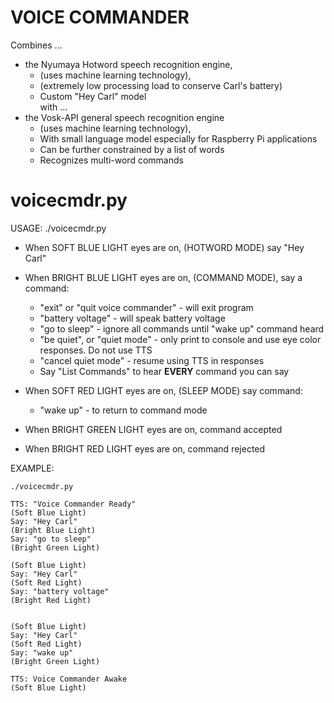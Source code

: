 # VOICE COMMANDER

Combines ...   
- the Nyumaya Hotword speech recognition engine,  
  * (uses machine learning technology),
  * (extremely low processing load to conserve Carl's battery)
  * Custom "Hey Carl" model    
with ...
- the Vosk-API general speech recognition engine  
  * (uses machine learning technology),
  * With small language model especially for Raspberry Pi applications
  * Can be further constrained by a list of words
  * Recognizes multi-word commands

# voicecmdr.py

USAGE:  ./voicecmdr.py  

- When SOFT BLUE LIGHT eyes are on, (HOTWORD MODE) say "Hey Carl"  

- When BRIGHT BLUE LIGHT eyes are on, (COMMAND MODE), say a command:  
  * "exit" or "quit voice commander" - will exit program   
  * "battery voltage" - will speak battery voltage  
  * "go to sleep" - ignore all commands until "wake up" command heard  
  * "be quiet", or "quiet mode" - only print to console and use eye color responses. Do not use TTS
  * "cancel quiet mode" - resume using TTS in responses
  * Say "List Commands" to hear **EVERY** command you can say  

- When SOFT RED LIGHT eyes are on, (SLEEP MODE) say command:  
  * "wake up" - to return to command mode  

- When BRIGHT GREEN LIGHT eyes are on, command accepted

- When BRIGHT RED LIGHT eyes are on, command rejected


EXAMPLE:
``` 
./voicecmdr.py

TTS: "Voice Commander Ready"
(Soft Blue Light)
Say: "Hey Carl"
(Bright Blue Light)
Say: "go to sleep"
(Bright Green Light)

(Soft Blue Light)
Say: "Hey Carl"
(Soft Red Light)
Say: "battery voltage"
(Bright Red Light)


(Soft Blue Light)
Say: "Hey Carl"
(Soft Red Light)
Say: "wake up"
(Bright Green Light)

TTS: Voice Commander Awake
(Soft Blue Light)
```

